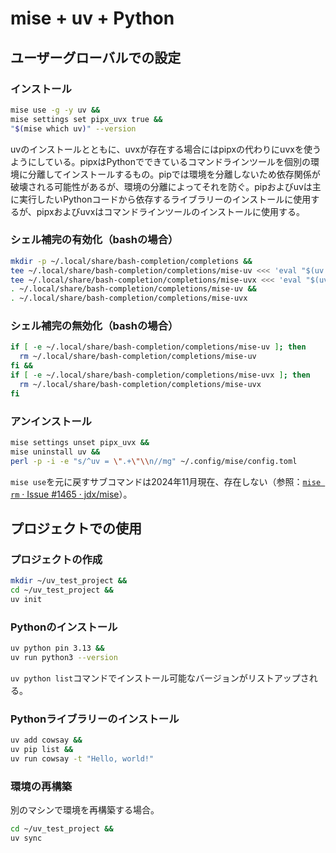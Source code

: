 # mise + uv + Python
## ユーザーグローバルでの設定
### インストール
```sh
mise use -g -y uv &&
mise settings set pipx_uvx true &&
"$(mise which uv)" --version
```
uvのインストールとともに、uvxが存在する場合にはpipxの代わりにuvxを使うようにしている。pipxはPythonでできているコマンドラインツールを個別の環境に分離してインストールするもの。pipでは環境を分離しないため依存関係が破壊される可能性があるが、環境の分離によってそれを防ぐ。pipおよびuvは主に実行したいPythonコードから依存するライブラリーのインストールに使用するが、pipxおよびuvxはコマンドラインツールのインストールに使用する。

### シェル補完の有効化（bashの場合）
```sh
mkdir -p ~/.local/share/bash-completion/completions &&
tee ~/.local/share/bash-completion/completions/mise-uv <<< 'eval "$(uv generate-shell-completion bash)"' > /dev/null &&
tee ~/.local/share/bash-completion/completions/mise-uvx <<< 'eval "$(uvx --generate-shell-completion bash)"' > /dev/null &&
. ~/.local/share/bash-completion/completions/mise-uv &&
. ~/.local/share/bash-completion/completions/mise-uvx
```

### シェル補完の無効化（bashの場合）
```sh
if [ -e ~/.local/share/bash-completion/completions/mise-uv ]; then
  rm ~/.local/share/bash-completion/completions/mise-uv
fi &&
if [ -e ~/.local/share/bash-completion/completions/mise-uvx ]; then
  rm ~/.local/share/bash-completion/completions/mise-uvx
fi
```

### アンインストール
```sh
mise settings unset pipx_uvx &&
mise uninstall uv &&
perl -p -i -e "s/^uv = \".+\"\\n//mg" ~/.config/mise/config.toml
```
`mise use`を元に戻すサブコマンドは2024年11月現在、存在しない（参照：[`mise rm` · Issue #1465 · jdx/mise](https://github.com/jdx/mise/issues/1465)）。

## プロジェクトでの使用
### プロジェクトの作成
```sh
mkdir ~/uv_test_project &&
cd ~/uv_test_project &&
uv init
```

### Pythonのインストール
```sh
uv python pin 3.13 &&
uv run python3 --version
```
`uv python list`コマンドでインストール可能なバージョンがリストアップされる。

### Pythonライブラリーのインストール
```sh
uv add cowsay &&
uv pip list &&
uv run cowsay -t "Hello, world!"
```

### 環境の再構築
別のマシンで環境を再構築する場合。
```sh
cd ~/uv_test_project &&
uv sync
```
